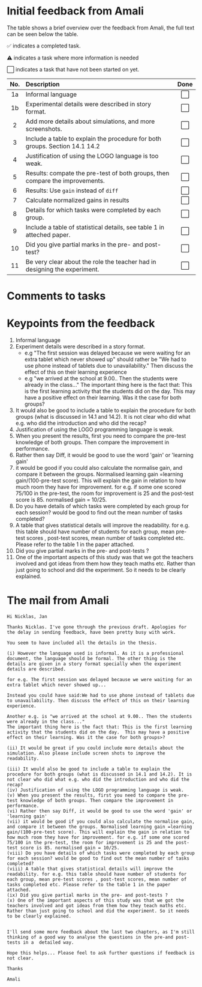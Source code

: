 # Initial feedback from Amali
The table shows a brief overview over the feedback from Amali, the full text can be seen below the table.  

:white_check_mark: indicates a completed task.

:warning: indicates a task where more information is needed

:white_large_square: indicates a task that have not been started on yet.

| No.   | Description   																| Done  					|
|:-----:|:------------------------------------------------------------------------------|:-------------------------:|
|	1a	| Informal language				 												|	:white_large_square:	|
|	1b	| Experimental details were described in story format. 							|	:white_large_square:	|
|	2	| Add more details about simulations, and more screenshots. 					|	:white_large_square:	|
|	3	| Include a table to explain the procedure for both groups. Section 14.1 14.2 	|	:white_large_square:	|
|	4	| Justification of using the LOGO language is too weak.							|	:white_large_square:	|
|	5	| Results: compate the pre-test of both groups, then compare the improvements.	|	:white_large_square:	|
|	6	| Results: Use `gain` instead of `diff`											|	:white_large_square:	|
|	7	| Calculate normalized gains in results 										|	:white_large_square:	|
|	8	| Details for which tasks were completed by each group.							|	:white_large_square:	|
|	9	| Include a table of statistical details, see table 1 in atteched paper. 		|	:white_large_square:	|
|	10	| Did you give partial marks in the pre- and post-test?							|	:white_large_square:	|
|	11	| Be very clear about the role the teacher had in designing the experiment.		|	:white_large_square:	|


# Comments to tasks

# Keypoints from the feedback

1. Informal language
2. Experiment details were described in a story format.
	* e.g "The first session was delayed because we were waiting for an extra tablet which never showed up" should rather be "We had to use phone instead of tablets due to unavailability." Then discuss the effect of this on their learning experience
	* e.g "we arrived at the school at 9.00.. Then the students were already in the class..." The important thing here is the fact that: This is the first learning activity that the students did on the day.  This may have a positive effect on their learning. Was it the case for both groups?
3. It would also be good to include a table to explain the procedure for both groups (what is discussed in 14.1 and 14.2). It is not clear who did what e.g. who did the introduction and who did the recap?
4. Justification of using the LOGO programming language is weak. 
5. When you present the results, first you need to compare the pre-test knowledge of both groups. Then compare the improvement in performance.
6. Rather then say Diff, it would be good to use the word 'gain' or 'learning gain'
7. it would be good if you could also calculate the normalise gain, and compare it between the groups. Normalised learning gain =learning gain/(100-pre-test score). This will explain the gain in relation to how much room they have for improvement. for e.g. if some one scored 75/100 in the pre-test, the room for improvement is 25 and the post-test score is 85. normalised gain = 10/25.
8. Do you have details of which tasks were completed by each group for each session? would be good to find out the mean number of tasks completed? 
9. A table that gives statistical details will improve the readability. for e.g. this table should have number of students for each group, mean pre-test scores , post-test scores, mean number of tasks completed etc. Please refer to the table 1 in the paper attached. 
10. Did you give partial marks in the pre- and post-tests ? 
11. One of the important aspects of this study was that we got the teachers involved and got ideas from them how they teach maths etc. Rather than just going to school and did the experiment. So it needs to be clearly explained.

# The mail from Amali

```text
Hi Nicklas, Jan 

Thanks Nicklas. I've gone through the previous draft. Apologies for the delay in sending feedback, have been pretty busy with work.

You seem to have included all the details in the thesis. 

(i) However the language used is informal. As it is a professional document, the language should be formal. The other thing is the details are given in a story format specially when the experiment details are described. 

for e.g. The first session was delayed because we were waiting for an extra tablet which never showed up...

Instead you could have said:We had to use phone instead of tablets due to unavailability. Then discuss the effect of this on their learning experience.

Another e.g. is "we arrived at the school at 9.00.. Then the students were already in the class..."
The important thing here is the fact that: This is the first learning activity that the students did on the day.  This may have a positive effect on their learning. Was it the case for both groups>?

(ii) It would be great if you could include more details about the simulation. Also please include screen shots to improve the readability. 

(iii) It would also be good to include a table to explain the procedure for both groups (what is discussed in 14.1 and 14.2). It is not clear who did what e.g. who did the introduction and who did the recap?
(iv) Justification of using the LOGO programming language is weak. 
(v) When you present the results, first you need to compare the pre-test knowledge of both groups. Then compare the improvement in performance.
(vi) Rather then say Diff, it would be good to use the word 'gain' or 'learning gain'
(vii) it would be good if you could also calculate the normalise gain, and compare it between the groups. Normalised learning gain =learning gain/(100-pre-test score). This will explain the gain in relation to how much room they have for improvement. for e.g. if some one scored 75/100 in the pre-test, the room for improvement is 25 and the post-test score is 85. normalised gain = 10/25.
(viii) Do you have details of which tasks were completed by each group for each session? would be good to find out the mean number of tasks completed? 
(viii) A table that gives statistical details will improve the readability. for e.g. this table should have number of students for each group, mean pre-test scores , post-test scores, mean number of tasks completed etc. Please refer to the table 1 in the paper attached. 
(ix) Did you give partial marks in the pre- and post-tests ? 
(x) One of the important aspects of this study was that we got the teachers involved and got ideas from them how they teach maths etc. Rather than just going to school and did the experiment. So it needs to be clearly explained.


I'll send some more feedback about the last two chapters, as I'm still thinking of a good way to analyse the questions in the pre-and post-tests in a  detailed way. 

Hope this helps... Please feel to ask further questions if feedback is not clear.

Thanks

Amali

```